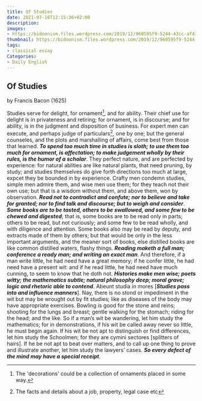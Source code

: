 ```yaml
---
title: Of Studies
date: 2021-07-18T12:15:36+02:00
description:
images:
- https://bidoonism.files.wordpress.com/2019/12/960595f9-5244-43cc-af43-4841464eb08d.jpeg
thumbnail: https://bidoonism.files.wordpress.com/2019/12/960595f9-5244-43cc-af43-4841464eb08d.jpeg
tags:
- classical essay
Categories:
- Daily English
---
```


## Of Studies
by Francis Bacon (1625)

Studies serve for delight, for ornament[^or], and for ability. Their chief use for delight is in privateness and retiring; for ornament, is in discourse; and for ability, is in the judgment and disposition of business. For expert men can execute, and perhaps judge of particulars[^pa], one by one; but the general counseles, and the plots and marshalling of affairs, come best from those that learned. ***To spend too much time in studies is sloth; to use them too much for ornament, is affectation; to make judgement wholly by their rules, is the humor of a scholar***. They perfect nature, and are perfected by experience: for natural ablities are like natural plants, that need pruning, by study; and studies themselves do give forth directions too much at large, expcet they be bounded in by experience. Crafty men condemn studies, simple men admire them, and wise men use them; for they teach not their own use; but that is a wisdom without them, and above them, won by observation. ***Read not to contradict and confute; nor to believe and take for granted; nor to find talk and discourse; but to weigh and consider***. ***Some books are to be tasted, others to be swallowed, and some few to be chewed and digested***; that is, some books are to be read only in parts; others to be read, but not curiously; and some few to be read wholly, and with diligence and attention. Some books also may be read by deputy, and extracts made of them by others; but that would be only in the less important arguments, and the meaner sort of books, else distilled books are like common distilled waters, flashy things. ***Reading maketh a full man; conference a ready man; and writing an exact man***. And therefore, if a man write little, he had need have a great memory; if he confer little, he had need have a present wit: and if he read little, he had need have much cunning, to seem to know that he doth not. ***Histories make men wise; poets witty; the mathematics subtle; natural philosophy deep; moral grave; logic and rhetoric able to contend***. Abeunt studia in mores [***Studies pass into and influence manners***]. Nay, there is no stond or impediment in the wit but may be wrought out by fit studies; like as diseases of the body may have appropriate exercises. Bowling is good for the stone and reins; shooting for the lungs and breast; gentle walking for the stomach; riding for the head; and the like. So if a man’s wit be wandering, let him study the mathematics; for in demonstrations, if his wit be called away never so little, he must begin again. If his wit be not apt to distinguish or find differences, let him study the Schoolmen; for they are cymini sectores [splitters of hairs]. If he be not apt to beat over matters, and to call up one thing to prove and illustrate another, let him study the lawyers’ cases. ***So every defect of the mind may have a special receipt***.

[^or]: The 'decorations' could be a collection of ornaments placed in some way.
[^pa]: The facts and details about a job, property, legal case etc
